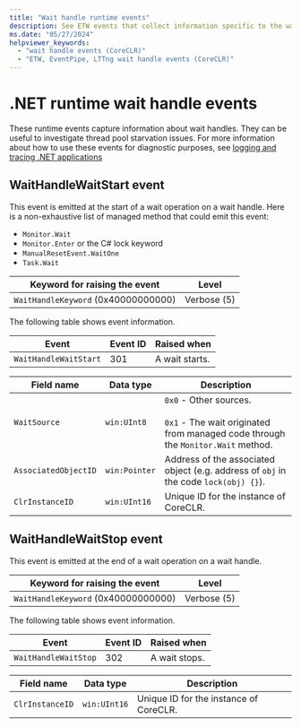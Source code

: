 ```yaml
---
title: "Wait handle runtime events"
description: See ETW events that collect information specific to the wait handles.
ms.date: "05/27/2024"
helpviewer_keywords:
  - "wait handle events (CoreCLR)"
  - "ETW, EventPipe, LTTng wait handle events (CoreCLR)"
---
```


# .NET runtime wait handle events

These runtime events capture information about wait handles. They can be useful to investigate thread pool starvation issues. For more information about how to use these events for diagnostic purposes, see [logging and tracing .NET applications](../../core/diagnostics/logging-tracing.md)

## WaitHandleWaitStart event

This event is emitted at the start of a wait operation on a wait handle. Here is a non-exhaustive list of managed method that could emit this event:
- `Monitor.Wait`
- `Monitor.Enter` or the C# lock keyword
- `ManualResetEvent.WaitOne`
- `Task.Wait`

|Keyword for raising the event|Level|
|-----------------------------------|-----------|
|`WaitHandleKeyword` (0x40000000000)|Verbose (5)|

The following table shows event information.

|Event|Event ID|Raised when|
|-----------|--------------|-----------------|
|`WaitHandleWaitStart`|301|A wait starts.|

|Field name|Data type|Description|
|----------------|---------------|-----------------|
|`WaitSource`|`win:UInt8`|`0x0` - Other sources.<br /><br /> `0x1` - The wait originated from managed code through the `Monitor.Wait` method.|
|`AssociatedObjectID`|`win:Pointer`|Address of the associated object (e.g. address of `obj` in the code `lock(obj) {}`).|
|`ClrInstanceID`|`win:UInt16`|Unique ID for the instance of CoreCLR.|

## WaitHandleWaitStop event

This event is emitted at the end of a wait operation on a wait handle.

|Keyword for raising the event|Level|
|-----------------------------------|-----------|
|`WaitHandleKeyword` (0x40000000000)|Verbose (5)|

The following table shows event information.

|Event|Event ID|Raised when|
|-----------|--------------|-----------------|
|`WaitHandleWaitStop`|302|A wait stops.|

|Field name|Data type|Description|
|----------------|---------------|-----------------|
|`ClrInstanceID`|`win:UInt16`|Unique ID for the instance of CoreCLR.|